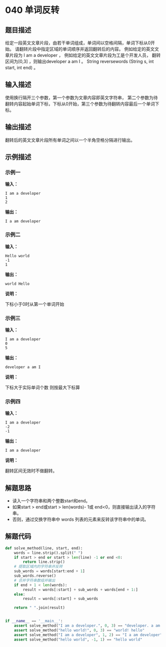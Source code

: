 # 040 单词反转

## 题目描述

给定一段英文文章片段，由若干单词组成，单词间以空格间隔，单词下标从0开始。
请翻转片段中指定区域的单词顺序并返回翻转后的内容。
例如给定的英文文章片段为 I am a developer ，
例如给定的英文文章片段为工是个开发人员，
翻转区间为[0,3] ，则输出developer a am I 。
String reversewords (String s, int start, int end) 。

## 输入描述

使用换行隔开三个参数，第一个参数为文章内容即英文字符串，
第二个参数为待翻转内容起始单词下标，下标从0开始，第三个参数为待翻转内容最后一个单词下标。

## 输出描述

翻转后的英文文章片段所有单词之间以一个半角空格分隔进行输出。


## 示例描述

### 示例一

**输入：**
```text
I am a developer
1
2
```

**输出：**
```text
I a am developer
```

### 示例二

**输入：**

```text
Hello world
-1
1
```

**输出：**

```text
world Hello
```
**说明：**

下标小于0时从第一个单词开始

### 示例三

**输入：**

```text
I am a developer
0
5
```

**输出：**

```text
developer a am I
```
**说明：**

下标大于实际单词个数 则按最大下标算

### 示例四

**输入：**

```text
I am a developer
-2
-1
```

**输出：**

```text
I am a developer
```
**说明：**

翻转区间无效时不做翻转。

## 解题思路

+ 读入一个字符串和两个整数start和end。
+ 如果start > end或start > len(words)- 1或 end<0，则直接输出读入的字符串。
+ 否则，通过交换字符串中 words 列表的元素来反转该字符串中的单词。


## 解题代码

```python
def solve_method(line, start, end):
    words = line.strip().split(" ")
    if start > end or start > len(line) -1 or end <0:
        return line.strip()
    # 提取区域内的字符串并反转
    sub_words = words[start:end + 1]
    sub_words.reverse()
    # 合并字符串数组并输出
    if end + 1 < len(words):
        result = words[:start] + sub_words + words[end + 1:]
    else:
        result = words[:start] + sub_words

    return " ".join(result)


if __name__ == '__main__':
    assert solve_method("I am a developer.", 0, 3) == "developer. a am I"
    assert solve_method("hello world!", 0, 3) == "world! hello"
    assert solve_method("I am a developer", 1, 2) == "I a am developer"
    assert solve_method("hello world", -1, 1) == "hello world"
```

